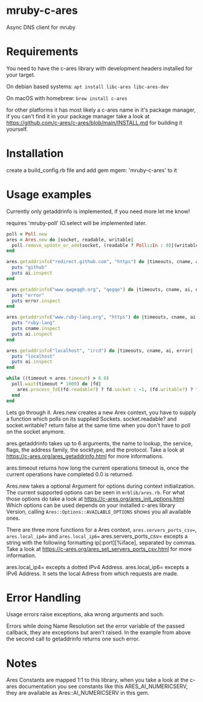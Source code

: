 # mruby-c-ares
Async DNS client for mruby

Requirements
============
You need to have the c-ares library with development headers installed for your target.

On debian based systems: ```apt install libc-ares libc-ares-dev```

On macOS with homebrew: ```brew install c-ares```

for other platforms it has most likely a c-ares name in it's package manager, if you can't find it in your package manager take a look at https://github.com/c-ares/c-ares/blob/main/INSTALL.md for building it yourself.

Installation
============
create a build_config.rb file and add gem mgem: 'mruby-c-ares' to it

Usage examples
==============

Currently only getaddrinfo is implemented, if you need more let me know!

requires 'mruby-poll' IO.select will be implemented later.
```ruby
poll = Poll.new
ares = Ares.new do |socket, readable, writable|
  poll.remove_update_or_add(socket, (readable ? Poll::In : 0)|(writable ? Poll::Out : 0))
end

ares.getaddrinfo("redirect.github.com", "https") do |timeouts, cname, ai, error|
  puts "github"
  puts ai.inspect
end

ares.getaddrinfo("www.qwgeqgh.org", "qegqe") do |timeouts, cname, ai, error|
  puts "error"
  puts error.inspect
end

ares.getaddrinfo("www.ruby-lang.org", "https") do |timeouts, cname, ai, error|
  puts "ruby-lang"
  puts cname.inspect
  puts ai.inspect
end

ares.getaddrinfo("localhost", "ircd") do |timeouts, cname, ai, error|
  puts "localhost"
  puts ai.inspect
end

while ((timeout = ares.timeout) > 0.0)
  poll.wait(timeout * 1000) do |fd|
    ares.process_fd((fd.readable?) ? fd.socket : -1, (fd.writable?) ? fd.socket : -1)
  end
end
```

Lets go through it.
Ares.new creates a new Arex context, you have to supply a function which polls on its supplied Sockets.
socket.readable? and socket.writable? return false at the same time when you don't have to poll on the socket anymore.

ares.getaddrinfo takes up to 6 arguments, the name to lookup, the service, flags, the address family, the socktype, and the protocol.
Take a look at https://c-ares.org/ares_getaddrinfo.html for more informations.


ares.timeout returns how long the current operations timeout is, once the current operations have completed 0.0 is returned.

Ares.new takes a optional Argument for options during context initialization.
The current supported options can be seen in ```mrblib/ares.rb```.
For what those options do take a look at https://c-ares.org/ares_init_options.html
Which options can be used depends on your installed c-ares library Version, calling ```Ares::Options::AVAILABLE_OPTIONS``` shows you all available ones.

There are three more functions for a Ares context, ```ares.servers_ports_csv=```, ```ares.local_ip4=``` and ```ares.local_ip6=```
ares.servers_ports_csv= excepts a string with the following formatting ip[:port][%iface], separated by commas.
Take a look at https://c-ares.org/ares_set_servers_ports_csv.html for more information.

ares.local_ip4= excepts a dotted IPv4 Address. ares.local_ip6= excepts a IPv6 Address.
It sets the local Adress from which requests are made.

Error Handling
==============
Usage errors raise exceptions, aka wrong arguments and such.

Errors while doing Name Resolution set the error variable of the passed callback, they are exceptions but aren't raised.
In the example from above the second call to getaddrinfo returns one such error.

Notes
=====
Ares Constants are mapped 1:1 to this library, when you take a look at the c-ares documentation you see constants like this ARES_AI_NUMERICSERV, they are available as Ares::AI_NUMERICSERV in this gem.